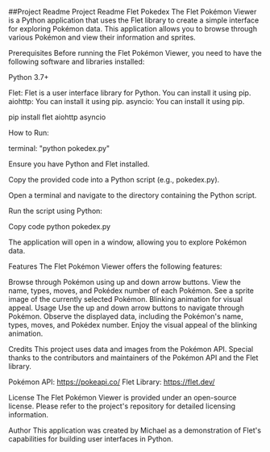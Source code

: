 ##Project Readme
Project Readme
Flet Pokedex
The Flet Pokémon Viewer is a Python application that uses the Flet library to create a simple interface for exploring Pokémon data. This application allows you to browse through various Pokémon and view their information and sprites.

Prerequisites
Before running the Flet Pokémon Viewer, you need to have the following software and libraries installed:

Python 3.7+

Flet: Flet is a user interface library for Python. You can install it using pip.
aiohttp: You can install it using pip.
asyncio: You can install it using pip.

pip install flet aiohttp asyncio


How to Run: 


terminal: "python pokedex.py"

Ensure you have Python and Flet installed.

Copy the provided code into a Python script (e.g., pokedex.py).

Open a terminal and navigate to the directory containing the Python script.

Run the script using Python:

Copy code
python pokedex.py

The application will open in a window, allowing you to explore Pokémon data.

Features
The Flet Pokémon Viewer offers the following features:

Browse through Pokémon using up and down arrow buttons.
View the name, types, moves, and Pokédex number of each Pokémon.
See a sprite image of the currently selected Pokémon.
Blinking animation for visual appeal.
Usage
Use the up and down arrow buttons to navigate through Pokémon.
Observe the displayed data, including the Pokémon's name, types, moves, and Pokédex number.
Enjoy the visual appeal of the blinking animation.

Credits
This project uses data and images from the Pokémon API. Special thanks to the contributors and maintainers of the Pokémon API and the Flet library.

Pokémon API: https://pokeapi.co/
Flet Library: https://flet.dev/ 

License
The Flet Pokémon Viewer is provided under an open-source license. Please refer to the project's repository for detailed licensing information.

Author
This application was created by Michael as a demonstration of Flet's capabilities for building user interfaces in Python.
